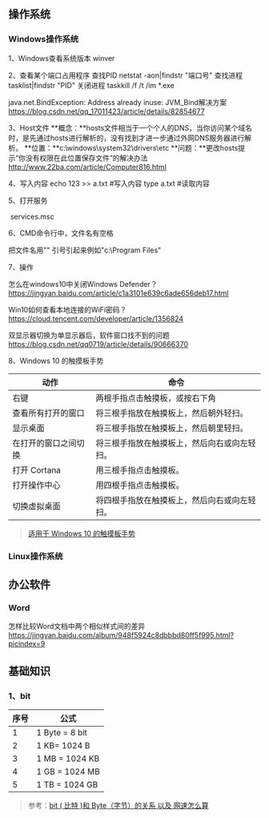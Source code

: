 ## 操作系统

### Windows操作系统

1、Windows查看系统版本  winver

2、查看某个端口占用程序
查找PID netstat -aon|findstr "端口号"
查找进程 tasklist|findstr "PID"
关闭进程 taskkill /f /t /im *.exe

java.net.BindException: Address already inuse: JVM_Bind解决方案
https://blog.csdn.net/qq_17011423/article/details/82854677



3、Host文件
**概念：**hosts文件相当于一个个人的DNS，当你访问某个域名时，是先通过hosts进行解析的，没有找到才进一步通过外网DNS服务器进行解析。
**位置：**c:\windows\system32\drivers\etc
**问题：**更改hosts提示“你没有权限在此位置保存文件”的解决办法
http://www.22ba.com/article/Computer816.html

4、写入内容
echo 123 >> a.txt 	#写入内容
type a.txt			      #读取内容

5、打开服务

​	services.msc

6、CMD命令行中，文件名有空格

把文件名用"" 引号引起来例如"c:\Program Files"

7、操作

怎么在windows10中关闭Windows Defender？
https://jingyan.baidu.com/article/c1a3101e639c6ade656deb17.html

Win10如何查看本地连接的WiFi密码？
https://cloud.tencent.com/developer/article/1356824

双显示器切换为单显示器后，软件窗口找不到的问题
https://blog.csdn.net/qq0719/article/details/90666370

8、Windows 10 的触摸板手势

| 动作         | 命令                     |
| ---------- | ---------------------- |
| 右键         | 两根手指点击触摸板，或按右下角        |
| 查看所有打开的窗口  | 将三根手指放在触摸板上，然后朝外轻扫。    |
| 显示桌面       | 将三根手指放在触摸板上，然后朝里轻扫。    |
| 在打开的窗口之间切换 | 将三根手指放在触摸板上，然后向右或向左轻扫。 |
| 打开 Cortana | 用三根手指点击触摸板。            |
| 打开操作中心     | 用四根手指点击触摸板。            |
| 切换虚拟桌面     | 将四根手指放在触摸板上，然后向右或向左轻扫。 |

> [适用于 Windows 10 的触摸板手势](https://support.microsoft.com/zh-cn/help/4027871/windows-10-touchpad-gestures)



### Linux操作系统



## 办公软件

### Word

怎样比较Word文档中两个相似样式间的差异
https://jingyan.baidu.com/album/948f5924c8dbbbd80ff5f995.html?picindex=9





## 基础知识

### 1、bit

| 序号   | 公式             |
| ---- | -------------- |
| 1    | 1 Byte = 8 bit |
| 2    | 1 KB= 1024 B   |
| 3    | 1 MB = 1024 KB |
| 4    | 1 GB = 1024 MB |
| 5    | 1 TB = 1024 GB |

> 参考：[bit ( 比特 )和 Byte（字节）的关系 以及 网速怎么算](https://www.cnblogs.com/afei-qwerty/p/6667110.html)

